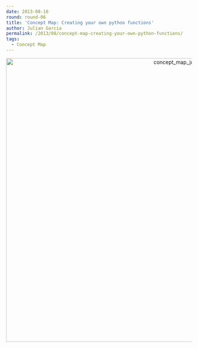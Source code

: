 ```yaml
---
date: 2013-08-18
round: round-06
title: 'Concept Map: Creating your own python functions'
author: Julian Garcia
permalink: /2013/08/concept-map-creating-your-own-python-functions/
tags:
  - Concept Map
---
```

<p style="text-align: center;">
  <a href="http://teaching.software-carpentry.org/wp-content/uploads/2013/08/concept_map_julian_garcia_function.jpg"><img class="aligncenter size-full wp-image-3934" alt="concept_map_julian_garcia_function" src="http://teaching.software-carpentry.org/wp-content/uploads/2013/08/concept_map_julian_garcia_function.jpg" width="1024" height="768" /></a>
</p>
